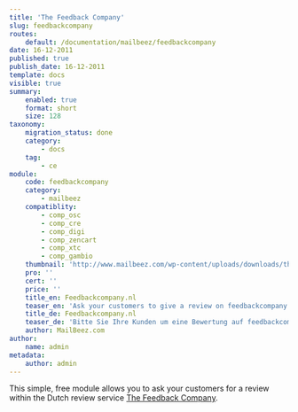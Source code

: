 ```yaml
---
title: 'The Feedback Company'
slug: feedbackcompany
routes:
    default: /documentation/mailbeez/feedbackcompany
date: 16-12-2011
published: true
publish_date: 16-12-2011
template: docs
visible: true
summary:
    enabled: true
    format: short
    size: 128
taxonomy:
    migration_status: done
    category:
        - docs
    tag:
        - ce
module:
    code: feedbackcompany
    category:
        - mailbeez
    compatiblity:
        - comp_osc
        - comp_cre
        - comp_digi
        - comp_zencart
        - comp_xtc
        - comp_gambio
    thumbnail: 'http://www.mailbeez.com/wp-content/uploads/downloads/thumbnails/2012/05/icon_32.png'
    pro: ''
    cert: ''
    price: ''
    title_en: Feedbackcompany.nl
    teaser_en: 'Ask your customers to give a review on feedbackcompany.nl'
    title_de: Feedbackcompany.nl
    teaser_de: 'Bitte Sie Ihre Kunden um eine Bewertung auf feedbackcompany.nl'
    author: MailBeez.com
author:
    name: admin
metadata:
    author: admin
---
```


This simple, free module allows you to ask your customers for a review within the Dutch review service [The Feedback Company](https://www.feedbackcompany.nl/).
